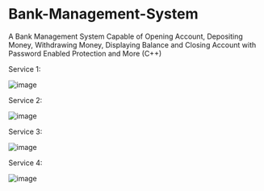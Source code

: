 # Bank-Management-System
A Bank Management System Capable of Opening Account, Depositing Money, Withdrawing Money, Displaying Balance and Closing Account with Password Enabled Protection and More (C++)

Service 1:


![image](https://user-images.githubusercontent.com/93612147/149487139-bd18ed3b-8d96-4bf8-b903-0cbc3bdbe9ec.png)


Service 2:


![image](https://user-images.githubusercontent.com/93612147/149487698-51bac5ea-fee1-4c66-9f2a-2bc59dc3a913.png)


Service 3:


![image](https://user-images.githubusercontent.com/93612147/149487942-63dc3882-1d40-46b6-9e9f-cde6d5318ff8.png)


Service 4:


![image](https://user-images.githubusercontent.com/93612147/149488079-c2e5a52d-34c3-4052-a41f-291478442548.png)
